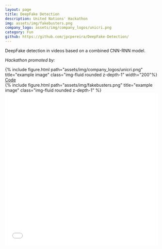 ```yaml
---
layout: page
title: DeepFake Detection
description: United Nations' Hackathon
img: assets/img/fakebusters.png
company_logo: assets/img/company_logos/unicri.png
category: Fun
github: https://github.com/jpcpereira/DeepFake-Detection/
---
```


DeepFake detection in videos based on a combined CNN-RNN model.

<div class="row justify-content-sm-center">
    <div class="col-sm mt-2 mt-md-0">
        <p><i>Hackathon promoted by:</i></p>
        {% include figure.html path="assets/img/company_logos/unicri.png" title="example image" class="img-fluid rounded z-depth-1" width="200"%}
        <i class="fas fa-code"></i> <a href="https://github.com/jpcpereira/DeepFake-Detection/">Code</a>
    </div>
    <div class="col-sm mt-10 mt-md-2">
        {% include figure.html path="assets/img/fakebusters.png" title="example image" class="img-fluid rounded z-depth-1" %}
    </div>
</div>

<embed src="/assets/pdf/presentation_fakebusters.pdf" width="100%" height="500" type="application/pdf">
